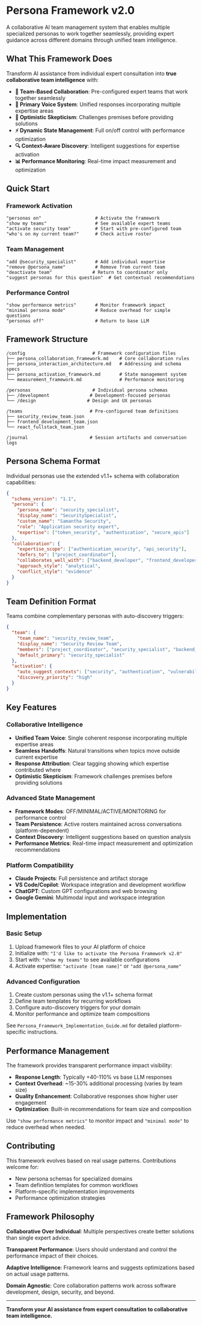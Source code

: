 # Persona Framework v2.0

A collaborative AI team management system that enables multiple specialized personas to work together seamlessly, providing expert guidance across different domains through unified team intelligence.

## What This Framework Does

Transform AI assistance from individual expert consultation into **true collaborative team intelligence** with:

- **🤝 Team-Based Collaboration**: Pre-configured expert teams that work together seamlessly
- **🎯 Primary Voice System**: Unified responses incorporating multiple expertise areas
- **🧠 Optimistic Skepticism**: Challenges premises before providing solutions
- **⚡ Dynamic State Management**: Full on/off control with performance optimization
- **🔍 Context-Aware Discovery**: Intelligent suggestions for expertise activation
- **📊 Performance Monitoring**: Real-time impact measurement and optimization

## Quick Start

### Framework Activation
```
"personas on"                    # Activate the framework
"show my teams"                  # See available expert teams
"activate security team"         # Start with pre-configured team
"who's on my current team?"      # Check active roster
```

### Team Management
```
"add @security_specialist"       # Add individual expertise
"remove @persona_name"           # Remove from current team
"deactivate team"               # Return to coordinator only
"suggest personas for this question"  # Get contextual recommendations
```

### Performance Control
```
"show performance metrics"       # Monitor framework impact
"minimal persona mode"           # Reduce overhead for simple questions
"personas off"                   # Return to base LLM
```

## Framework Structure

```
/config                         # Framework configuration files
├── persona_collaboration_framework.md    # Core collaboration rules
├── persona_interaction_architecture.md   # Addressing and schema specs
├── persona_activation_framework.md       # State management system
└── measurement_framework.md              # Performance monitoring

/personas                       # Individual persona schemas
├── /development               # Development-focused personas
└── /design                   # Design and UX personas

/teams                         # Pre-configured team definitions
├── security_review_team.json
├── frontend_development_team.json
└── react_fullstack_team.json

/journal                       # Session artifacts and conversation logs
```

## Persona Schema Format

Individual personas use the extended v1.1+ schema with collaboration capabilities:

```json
{
  "schema_version": "1.1",
  "persona": {
    "persona_name": "security_specialist",
    "display_name": "SecuritySpecialist", 
    "custom_name": "Samantha Security",
    "role": "Application security expert",
    "expertise": ["token_security", "authentication", "secure_apis"]
  },
  "collaboration": {
    "expertise_scope": ["authentication_security", "api_security"],
    "defers_to": ["project_coordinator"],
    "collaborates_well_with": ["backend_developer", "frontend_developer"],
    "approach_style": "analytical",
    "conflict_style": "evidence"
  }
}
```

## Team Definition Format

Teams combine complementary personas with auto-discovery triggers:

```json
{
  "team": {
    "team_name": "security_review_team",
    "display_name": "Security Review Team",
    "members": ["project_coordinator", "security_specialist", "backend_developer"],
    "default_primary": "security_specialist"
  },
  "activation": {
    "auto_suggest_contexts": ["security", "authentication", "vulnerability"],
    "discovery_priority": "high"
  }
}
```

## Key Features

### Collaborative Intelligence
- **Unified Team Voice**: Single coherent response incorporating multiple expertise areas
- **Seamless Handoffs**: Natural transitions when topics move outside current expertise  
- **Response Attribution**: Clear tagging showing which expertise contributed where
- **Optimistic Skepticism**: Framework challenges premises before providing solutions

### Advanced State Management
- **Framework Modes**: OFF/MINIMAL/ACTIVE/MONITORING for performance control
- **Team Persistence**: Active rosters maintained across conversations (platform-dependent)
- **Context Discovery**: Intelligent suggestions based on question analysis
- **Performance Metrics**: Real-time impact measurement and optimization recommendations

### Platform Compatibility
- **Claude Projects**: Full persistence and artifact storage
- **VS Code/Copilot**: Workspace integration and development workflow
- **ChatGPT**: Custom GPT configurations and web browsing
- **Google Gemini**: Multimodal input and workspace integration

## Implementation

### Basic Setup
1. Upload framework files to your AI platform of choice
2. Initialize with: `"I'd like to activate the Persona Framework v2.0"`
3. Start with: `"show my teams"` to see available configurations
4. Activate expertise: `"activate [team name]"` or `"add @persona_name"`

### Advanced Configuration
1. Create custom personas using the v1.1+ schema format
2. Define team templates for recurring workflows
3. Configure auto-discovery triggers for your domain
4. Monitor performance and optimize team compositions

See `Persona_Framework_Implementation_Guide.md` for detailed platform-specific instructions.

## Performance Management

The framework provides transparent performance impact visibility:

- **Response Length**: Typically +40-110% vs base LLM responses
- **Context Overhead**: ~15-30% additional processing (varies by team size)
- **Quality Enhancement**: Collaborative responses show higher user engagement
- **Optimization**: Built-in recommendations for team size and composition

Use `"show performance metrics"` to monitor impact and `"minimal mode"` to reduce overhead when needed.

## Contributing

This framework evolves based on real usage patterns. Contributions welcome for:

- New persona schemas for specialized domains
- Team definition templates for common workflows  
- Platform-specific implementation improvements
- Performance optimization strategies

## Framework Philosophy

**Collaborative Over Individual**: Multiple perspectives create better solutions than single expert advice.

**Transparent Performance**: Users should understand and control the performance impact of their choices.

**Adaptive Intelligence**: Framework learns and suggests optimizations based on actual usage patterns.

**Domain Agnostic**: Core collaboration patterns work across software development, design, security, and beyond.

---

**Transform your AI assistance from expert consultation to collaborative team intelligence.**